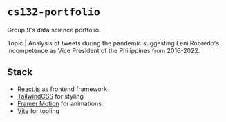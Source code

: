 # `cs132-portfolio`

Group 9's data science portfolio.

Topic | Analysis of tweets during the pandemic suggesting Leni Robredo's incompetence as Vice President of the Philippines from 2016-2022.

## Stack

- [React.js](https://reactjs.org/) as frontend framework
- [TailwindCSS](https://tailwindcss.com/) for styling
- [Framer Motion](https://www.framer.com/motion/) for animations
- [Vite](https://vitejs.dev/) for tooling
